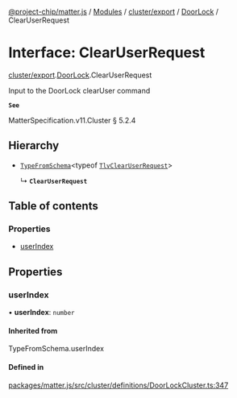 [@project-chip/matter.js](../README.md) / [Modules](../modules.md) / [cluster/export](../modules/cluster_export.md) / [DoorLock](../modules/cluster_export.DoorLock.md) / ClearUserRequest

# Interface: ClearUserRequest

[cluster/export](../modules/cluster_export.md).[DoorLock](../modules/cluster_export.DoorLock.md).ClearUserRequest

Input to the DoorLock clearUser command

**`See`**

MatterSpecification.v11.Cluster § 5.2.4

## Hierarchy

- [`TypeFromSchema`](../modules/tlv_export.md#typefromschema)\<typeof [`TlvClearUserRequest`](../modules/cluster_export.DoorLock.md#tlvclearuserrequest)\>

  ↳ **`ClearUserRequest`**

## Table of contents

### Properties

- [userIndex](cluster_export.DoorLock.ClearUserRequest.md#userindex)

## Properties

### userIndex

• **userIndex**: `number`

#### Inherited from

TypeFromSchema.userIndex

#### Defined in

[packages/matter.js/src/cluster/definitions/DoorLockCluster.ts:347](https://github.com/project-chip/matter.js/blob/0c058ae17fdba4c0b89b8b13c309011d51782299/packages/matter.js/src/cluster/definitions/DoorLockCluster.ts#L347)
